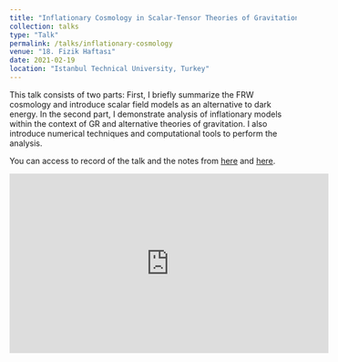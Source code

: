 ```yaml
---
title: "Inflationary Cosmology in Scalar-Tensor Theories of Gravitation"
collection: talks
type: "Talk"
permalink: /talks/inflationary-cosmology
venue: "18. Fizik Haftası"
date: 2021-02-19
location: "Istanbul Technical University, Turkey"
---
```


This talk consists of two parts: First, I briefly summarize the FRW cosmology and introduce scalar field models as an alternative to dark energy. In the second part, I demonstrate analysis of inflationary models within the context of GR and alternative theories of gravitation. I also introduce numerical techniques and computational tools to perform the analysis.  


You can access to record of the talk and the notes from [here](https://www.youtube.com/watch?v=qY57ptmequE&list=PL23uNIuuSqCIDCQCOXHiNVPXMQ9auzxqI&index=3) and [here](http://kemalakin.github.io/files/[Akın2021]FizikHaftasi_STCosmology_2.pdf).

<iframe width="560" height="315" src="https://www.youtube.com/embed/qY57ptmequE" title="YouTube video player" frameborder="0" allow="accelerometer; autoplay; clipboard-write; encrypted-media; gyroscope; picture-in-picture" allowfullscreen></iframe>

<!--
<iframe src="https://arxiv.org/pdf/2007.10850.pdf" width="100%" height="500px">
    </iframe>

-->
